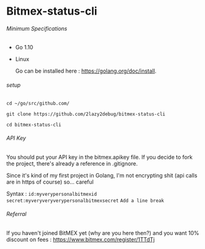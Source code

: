 # Bitmex-status-cli

###### Minimum Specifications

- Go 1.10
* Linux

  Go can be installed here : https://golang.org/doc/install.

###### setup
``cd ~/go/src/github.com/``

``git clone https://github.com/2lazy2debug/bitmex-status-cli``

``cd bitmex-status-cli``

###### API Key
You should put your API key in the bitmex.apikey file. If you decide to fork the project, there's already a reference in .gitignore.

Since it's kind of my first project in Golang, I'm not encrypting shit (api calls are in https of course) so... careful

Syntax : 
``id:myverypersonalbitmexid``
``secret:myveryveryverypersonalbitmexsecret``
``Add a line break``

###### Referral 
If you haven't joined BitMEX yet (why are you here then?) and you want 10% discount on fees : https://www.bitmex.com/register/1TTdTj


